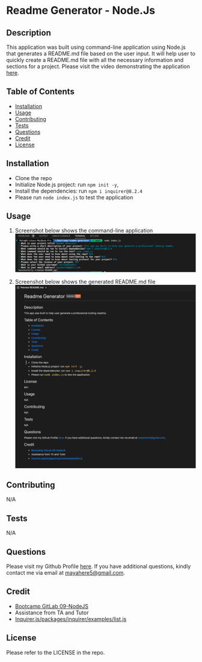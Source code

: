 # Readme Generator - Node.Js 

## Description

This application was built using command-line application using Node.js that generates a README.md file based on the user input. It will help user to quickly create a README.md file with all the necessary information and sections for a project.
Please visit the video demonstrating the application [here](https://drive.google.com/file/d/1y9fLhrap601nVIFwm3iBumoo_H4Fkb9S/view?usp=sharing).

## Table of Contents
- [Installation](#installation)
- [Usage](#usage)
- [Contributing](#contributing)
- [Tests](#tests)
- [Questions](#questions)
- [Credit](#credit)
- [License](#license)

## Installation
- Clone the repo
- Initialize Node.js project: run `npm init -y`,
- Install the dependencies: run `npm i inquirer@8.2.4`
- Please run `node index.js` to test the application

## Usage 
1. Screenshot below shows the command-line application
![command_line_app](./images/command-line-app.png)

2. Screenshot below shows the generated README.md file
![generated_readme](./images/generated_readme.png)


## Contributing
N/A 

## Tests
N/A

## Questions
Please visit my Github Profile [here](https://github.com/retnodamayanti). If you have additional questions, kindly contact me via email at mayahere5@gmail.com.
 
## Credit
- [Bootcamp GitLab 09-NodeJS](https://git.bootcampcontent.com/University-of-Adelaide/UADEL-VIRT-FSF-PT-03-2023-U-LOLC/-/tree/main/09-NodeJS) 
- Assistance from TA and Tutor
- [Inquirer.js/packages/inquirer/examples/list.js](https://github.com/SBoudrias/Inquirer.js/blob/master/packages/inquirer/examples/list.js)

## License
Please refer to the LICENSE in the repo.